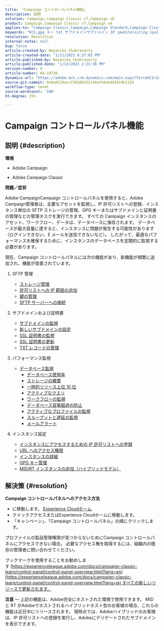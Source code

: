 ```yaml
---
title: 「Campaign コントロールパネル機能」
description: 説明
solution: Campaign,Campaign Classic v7,Campaign v8
product: Campaign,Campaign Classic v7,Campaign v8
applies-to: "Campaign Classic,Campaign,Campaign Standard,Campaign Classic v7,Campaign v8"
keywords: "KCS,gpg キー txt サブドメインサブドメイン IP ipwhitelisting ipallowlisting ip allowlisting ip allow listing database workflow delegation cname ssl sftp url 権限監視スループット"
resolution: Resolution
internal-notes: null
bug: false
article-created-by: Nayanika Chakravarty
article-created-date: "1/11/2023 8:37:03 PM"
article-published-by: Nayanika Chakravarty
article-published-date: "1/13/2023 2:21:36 PM"
version-number: 4
article-number: KA-19730
dynamics-url: "https://adobe-ent.crm.dynamics.com/main.aspx?forceUCI=1&pagetype=entityrecord&etn=knowledgearticle&id=cc4c39b4-ef91-ed11-aad1-6045bd0065b6"
source-git-commit: 0e9a6129accf28388351c48af44a6d41919b1156
workflow-type: tm+mt
source-wordcount: '588'
ht-degree: 25%

---
```


# Campaign コントロールパネル機能

## 説明 {#description}


<b>環境</b>

- Adobe Campaign

- Adobe Campaign Classic

<b>問題／症状</b>

Adobe CampaignCampaign コントロールパネルを使用すると、Adobe Campaign管理者は、主要なアセットを監視し、IP 許可リストへの登録、インスタンス単位の SFTP ストレージの管理、GPG キーまたはサブドメインと証明書の管理などの管理タスクを実行できます。 すべての Campaign インスタンスのアセット、ワークフロー、データは、データベースに保存されます。 データベースが最大容量に達すると、インスタンスに問題が発生する可能性があります（ログインできない、E メールを送信できないなど）。 したがって、最適なパフォーマンスを確保するために、インスタンスのデータベースを定期的に監視する必要があります。

現在、Campaign コントロールパネルには次の機能があり、新機能が頻繁に追加され、機能が改善されています。

1. SFTP 管理
   - [ストレージ管理](https://experienceleague.adobe.com/docs/control-panel/using/sftp-management/sftp-storage-management.html?lang=en)
   - [許可リストへの IP 範囲の追加](https://experienceleague.adobe.com/docs/control-panel/using/sftp-management/ip-range-allow-listing.html?lang=en)
   - [鍵の管理](https://experienceleague.adobe.com/docs/control-panel/using/sftp-management/key-management.html?lang=en)
   - [SFTP サーバーへの接続](https://experienceleague.adobe.com/docs/control-panel/using/sftp-management/logging-into-sftp-server.html?lang=en)
2. サブドメインおよび証明書
   - [サブドメインの監視](https://experienceleague.adobe.com/docs/control-panel/using/subdomains-and-certificates/monitoring-subdomains.html?lang=en)
   - [新しいサブドメインの設定](https://experienceleague.adobe.com/docs/control-panel/using/subdomains-and-certificates/setting-up-new-subdomain.html?lang=ja)
   - [SSL 証明書の監視](https://experienceleague.adobe.com/docs/control-panel/using/subdomains-and-certificates/monitoring-ssl-certificates.html?lang=en)
   - [SSL 証明書の更新](https://experienceleague.adobe.com/docs/control-panel/using/subdomains-and-certificates/renewing-subdomain-certificate.html?lang=ja)
   - [TXT レコードの管理](https://experienceleague.adobe.com/docs/control-panel/using/subdomains-and-certificates/managing-txt-records.html?lang=en)
3. パフォーマンス監視
   - [データベース監視](https://experienceleague.adobe.com/docs/control-panel/using/performance-monitoring/database-monitoring/database-monitoring.html?lang=ja)
      - [データベース使用率](https://experienceleague.adobe.com/docs/control-panel/using/performance-monitoring/database-monitoring/database-utilization.html?lang=en)
      - [ストレージの概要](https://experienceleague.adobe.com/docs/control-panel/using/performance-monitoring/database-monitoring/database-storage-overview.html?lang=en)
      - [一時的リソース上位 10 位](https://experienceleague.adobe.com/docs/control-panel/using/performance-monitoring/database-monitoring/database-top-ten-resources.html?lang=en)
      - [アクティブなクエリ](https://experienceleague.adobe.com/docs/control-panel/using/performance-monitoring/database-monitoring/database-active-queries.html?lang=en)
      - [ワークフローの監視](https://experienceleague.adobe.com/docs/control-panel/using/performance-monitoring/database-monitoring/workflow-monitoring.html?lang=ja)
      - [データベース容量超過の防止](https://experienceleague.adobe.com/docs/control-panel/using/performance-monitoring/database-monitoring/database-preventing-overload.html?lang=en)
      - [アクティブなプロファイルの監視](https://experienceleague.adobe.com/docs/control-panel/using/performance-monitoring/active-profiles-monitoring.html?lang=en)
      - [スループットと遅延の監視](https://experienceleague.adobe.com/docs/control-panel/using/performance-monitoring/thoughputs-latencies.html?lang=ja)
      - [メールアラート](https://experienceleague.adobe.com/docs/control-panel/using/performance-monitoring/email-alerting.html?lang=en)
4. インスタンス設定

   - [インスタンスにアクセスするための IP 許可リストへの登録](https://experienceleague.adobe.com/docs/control-panel/using/instances-settings/ip-allow-listing-instance-access.html?lang=en)
   - [URL へのアクセス権限](https://experienceleague.adobe.com/docs/control-panel/using/instances-settings/url-permissions.html?lang=en)
   - [インスタンスの詳細](https://experienceleague.adobe.com/docs/control-panel/using/instances-settings/instance-details.html?lang=en)
   - [GPG キー管理](https://experienceleague.adobe.com/docs/control-panel/using/instances-settings/gpg-keys-management.html?lang=ja)
   - [MID/RT インスタンスの追加（ハイブリッドモデル）](https://experienceleague.adobe.com/docs/control-panel/using/instances-settings/external-accounts.html?lang=en)



## 解決策 {#resolution}


<b>Campaign コントロールパネルへのアクセス方法 </b>

- に移動します。 [Experience Cloudホーム](https://experiencecloud.adobe.com).
- クイックアクセスまたはExperience Cloudホームに移動します。
- 「キャンペーン」、「Campaign コントロールパネル」の順にクリックします。


プロファイルの製品管理権限が見つからないためにCampaign コントロールパネルにアクセスできない場合。 必要なアクセス権を取得するには、組織内の既存の管理者に問い合わせてください。

ブックマークを使用することをお勧めします [https://experienceleague.adobe.com/docs/campaign-classic-learn/control-panel/control-panel-overview.html?lang=en](https://experienceleague.adobe.com/docs/campaign-classic-learn/control-panel/control-panel-overview.html?lang=ja) すべての新しいリリースで更新されます。

<b>注意</b>  — 上記の機能は、Adobe完全にホストされた環境で使用できます。 MID と RT がAdobeでホストされるハイブリッドホスト型のお客様の場合、これらの機能は近日中にリリースされます。 現時点では、Adobeハイブリッドのお客様は、IP 許可リストへの登録を実行し、Adobeにデリゲートされたサブドメインを表示できます。

